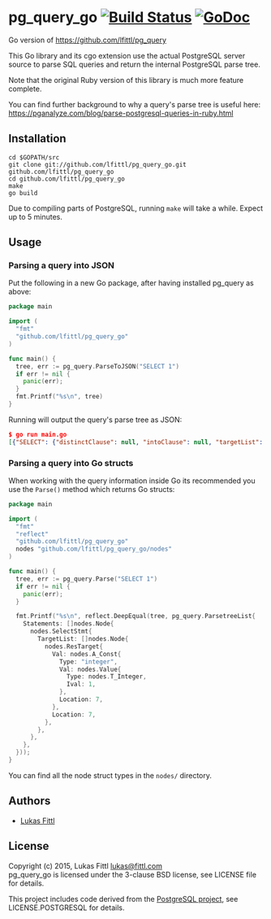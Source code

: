 # pg_query_go [![Build Status](https://travis-ci.org/lfittl/pg_query_go.svg)](https://travis-ci.org/lfittl/pg_query_go) [![GoDoc](https://godoc.org/github.com/lfittl/pg_query_go?status.svg)](https://godoc.org/github.com/lfittl/pg_query_go)

Go version of https://github.com/lfittl/pg_query

This Go library and its cgo extension use the actual PostgreSQL server source to parse SQL queries and return the internal PostgreSQL parse tree.

Note that the original Ruby version of this library is much more feature complete.

You can find further background to why a query's parse tree is useful here: https://pganalyze.com/blog/parse-postgresql-queries-in-ruby.html


## Installation

```
cd $GOPATH/src
git clone git://github.com/lfittl/pg_query_go.git github.com/lfittl/pg_query_go
cd github.com/lfittl/pg_query_go
make
go build
```

Due to compiling parts of PostgreSQL, running `make` will take a while. Expect up to 5 minutes.


## Usage

### Parsing a query into JSON

Put the following in a new Go package, after having installed pg_query as above:

```go
package main

import (
  "fmt"
  "github.com/lfittl/pg_query_go"
)

func main() {
  tree, err := pg_query.ParseToJSON("SELECT 1")
  if err != nil {
    panic(err);
  }
  fmt.Printf("%s\n", tree)
}
```

Running will output the query's parse tree as JSON:

```json
$ go run main.go
[{"SELECT": {"distinctClause": null, "intoClause": null, "targetList": [{"RESTARGET": {"name": null, "indirection": null, "val": {"A_CONST": {"val": 1, "location": 7}}, "location": 7}}], "fromClause": null, "whereClause": null, "groupClause": null, "havingClause": null, "windowClause": null, "valuesLists": null, "sortClause": null, "limitOffset": null, "limitCount": null, "lockingClause": null, "withClause": null, "op": 0, "all": false, "larg": null, "rarg": null}}]
```

### Parsing a query into Go structs

When working with the query information inside Go its recommended you use the `Parse()` method which returns Go structs:

```go
package main

import (
  "fmt"
  "reflect"
  "github.com/lfittl/pg_query_go"
  nodes "github.com/lfittl/pg_query_go/nodes"
)

func main() {
  tree, err := pg_query.Parse("SELECT 1")
  if err != nil {
    panic(err);
  }

  fmt.Printf("%s\n", reflect.DeepEqual(tree, pg_query.ParsetreeList{
    Statements: []nodes.Node{
      nodes.SelectStmt{
        TargetList: []nodes.Node{
          nodes.ResTarget{
            Val: nodes.A_Const{
              Type: "integer",
              Val: nodes.Value{
                Type: nodes.T_Integer,
                Ival: 1,
              },
              Location: 7,
            },
            Location: 7,
          },
        },
      },
    },
  }));
}
```

You can find all the node struct types in the `nodes/` directory.

## Authors

- [Lukas Fittl](mailto:lukas@fittl.com)


## License

Copyright (c) 2015, Lukas Fittl <lukas@fittl.com><br>
pg_query_go is licensed under the 3-clause BSD license, see LICENSE file for details.

This project includes code derived from the [PostgreSQL project](http://www.postgresql.org/),
see LICENSE.POSTGRESQL for details.
